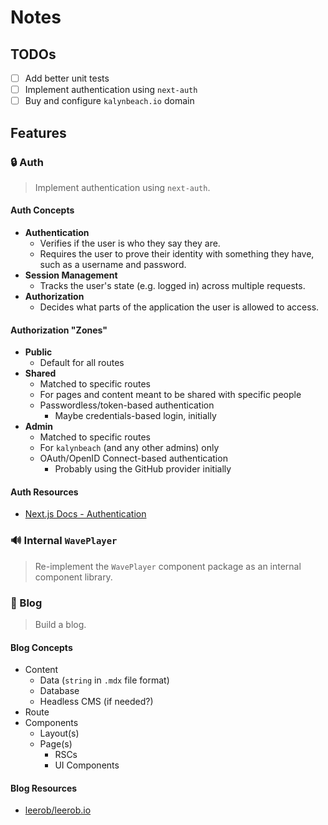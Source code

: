 # Notes

## TODOs

- [ ] Add better unit tests
- [ ] Implement authentication using `next-auth`
- [ ] Buy and configure `kalynbeach.io` domain

## Features

### 🔒 Auth

> Implement authentication using `next-auth`.

#### Auth Concepts

- **Authentication**
  - Verifies if the user is who they say they are.
  - Requires the user to prove their identity with something they have, such as a username and password.
- **Session Management**
  - Tracks the user's state (e.g. logged in) across multiple requests.
- **Authorization**
  - Decides what parts of the application the user is allowed to access.

#### Authorization "Zones"

- **Public**
  - Default for all routes
- **Shared**
  - Matched to specific routes
  - For pages and content meant to be shared with specific people
  - Passwordless/token-based authentication
    - Maybe credentials-based login, initially
- **Admin**
  - Matched to specific routes
  - For `kalynbeach` (and any other admins) only
  - OAuth/OpenID Connect-based authentication
    - Probably using the GitHub provider initially

#### Auth Resources

- [Next.js Docs - Authentication](https://nextjs.org/docs/app/building-your-application/authentication)

### 🔊 Internal `WavePlayer`

> Re-implement the `WavePlayer` component package as an internal component library.

### 📖 Blog

> Build a blog.

#### Blog Concepts

- Content
  - Data (`string` in `.mdx` file format)
  - Database
  - Headless CMS (if needed?)
- Route
- Components
  - Layout(s)
  - Page(s)
    - RSCs
    - UI Components

#### Blog Resources

- [leerob/leerob.io](https://github.com/leerob/leerob.io/tree/main)
